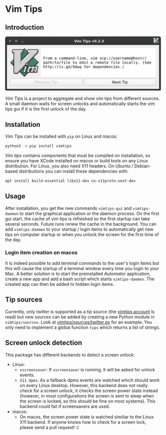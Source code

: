 # Vim Tips

## Introduction

![screenshot](https://raw.githubusercontent.com/IngoHeimbach/vimtips/master/screenshot.png)

*Vim Tips* is a project to aggregate and show vim tips from different sources. A small daemon waits for screen unlocks
and automatically starts the vim tips gui if it is the first unlock of the day.

## Installation

*Vim Tips* can be installed with `pip` on Linux and macos:

```bash
python3 -m pip install vimtips
```

*Vim tips* contains components that must be compiled on installation, so ensure you have XCode installed on macos or
build tools on any Linux distribution. For Linux, you also need X11 headers. On Ubuntu / Debian-based distributions you
can install these dependencies with:

```bash
apt install build-essential libx11-dev nx-x11proto-xext-dev
```

## Usage

After installation, you get the new commands `vimtips-gui` and `vimtips-daemon` to start the graphical application or
the daemon process. On the first gui start, the cache of vim tips is refreshed so the first startup can take several
seconds. Future runs renew the cache in the background. You can add `vimtips-daemon` to your startup / login items to
automatically get new tips on computer startup or when you unlock the screen for the first time of the day.

### Login item creation on macos

It is indeed possible to add terminal commands to the user's login items but this will cause the startup of a terminal
window every time you login to your Mac. A better solution is to start the preinstalled *Automator* application, create
a new app and add a bash script which starts `vimtips-daemon`. The created app can then be added to hidden login items.

## Tip sources

Currently, only twitter is supported as a tip source (the [vimtips account](https://twitter.com/vimtips?lang=en) is
read) but new sources can be added by creating a new Python module in `vimtips/sources`. Look at
[vimtips/sources/twitter.py](https://raw.githubusercontent.com/IngoHeimbach/vimtips/master/vimtips/sources/twitter.py)
for an example. You only need to implement a global function `tips` which returns a list of strings.

## Screen unlock detection

This package has different backends to detect a screen unlock:

- Linux:
  - `xscreensaver`: If `xscreensaver` is running, it will be asked for unlock events.
  - `X11 dpms`: As a fallback dpms events are watched which should work on every Linux desktop. However, this backend
    does not really check for a screen unlock, it checks the screen power state instead (however, in most configurations
    the screen is sent to sleep when the screen is locked, so this should be fine on most systems). This backend could
    fail if screensavers are used.
- macos:
  - On macos, the screen power state is watched similiar to the Linux X11 backend. If anyone knows how to check for a
    screen lock, please send a pull request! :)
